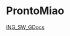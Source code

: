 # ProntoMiao

[ING_SW_GDocs][ING_SW_Link]

















[ING_SW_Link]: https://docs.google.com/document/d/1LZxFhzzVK2yLKEAdlOchXs4H2qrJyUOQUnTtKN1-YtQ/edit?usp=sharing
